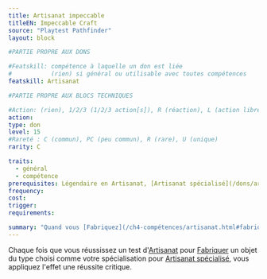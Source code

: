 ```yaml
---
title: Artisanat impeccable
titleEN: Impeccable Craft
source: "Playtest Pathfinder"
layout: block

#PARTIE PROPRE AUX DONS

#Featskill: compétence à laquelle un don est liée
#           (rien) si général ou utilisable avec toutes compétences
featskill: Artisanat

#PARTIE PROPRE AUX BLOCS TECHNIQUES

#Action: (rien), 1/2/3 (1/2/3 action[s]), R (réaction), L (action libre)
action: 
type: don
level: 15
#Rareté : C (commun), PC (peu commun), R (rare), U (unique)
rarity: C

traits:
  - général
  - compétence
prerequisites: Légendaire en Artisanat, [Artisanat spécialisé](/dons/artisanat-spécialisé.html)
frequency:
cost:
trigger:
requirements:

summary: "Quand vous [Fabriquez](/ch4-compétences/artisanat.html#fabriquer) un objet de votre spécialité, toute réussite est critique."
---
```


Chaque fois que vous réussissez un test d'[Artisanat](/ch4-compétences/artisanat.html) pour [Fabriquer](/ch4-compétences/artisanat.html#fabriquer) un objet du type choisi comme votre spécialisation pour [Artisanat spécialisé](artisanat-spécialisé.html), vous appliquez l'effet une réussite critique.